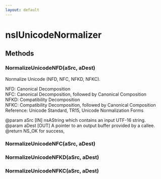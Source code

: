 ```yaml
---
layout: default
---
```


# nsIUnicodeNormalizer #

## Methods ##

### NormalizeUnicodeNFD(aSrc, aDest) ###
  
Normalize Unicode (NFD, NFC, NFKD, NFKC).  
  
NFD: Canonical Decomposition  
NFC: Canonical Decomposition, followed by Canonical Composition  
NFKD: Compatibility Decomposition  
NFKC: Compatibility Decomposition, followed by Canonical Composition  
Reference: Unicode Standard, TR15, Unicode Normalization Forms  
  
@param aSrc         [IN]  nsAString which contains an input UTF-16 string.  
@param aDest        [OUT] A pointer to an output buffer provided by a callee.  
@return             NS_OK for success,   
  

### NormalizeUnicodeNFC(aSrc, aDest) ###

### NormalizeUnicodeNFKD(aSrc, aDest) ###

### NormalizeUnicodeNFKC(aSrc, aDest) ###

